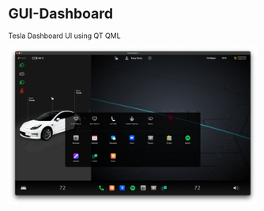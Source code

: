 # GUI-Dashboard

Tesla Dashboard UI using QT QML 

![Tesla Home Screen](https://github.com/cppqtdev/Tesla-Dashboard-UI-3/blob/main/screenshot/6.png)

